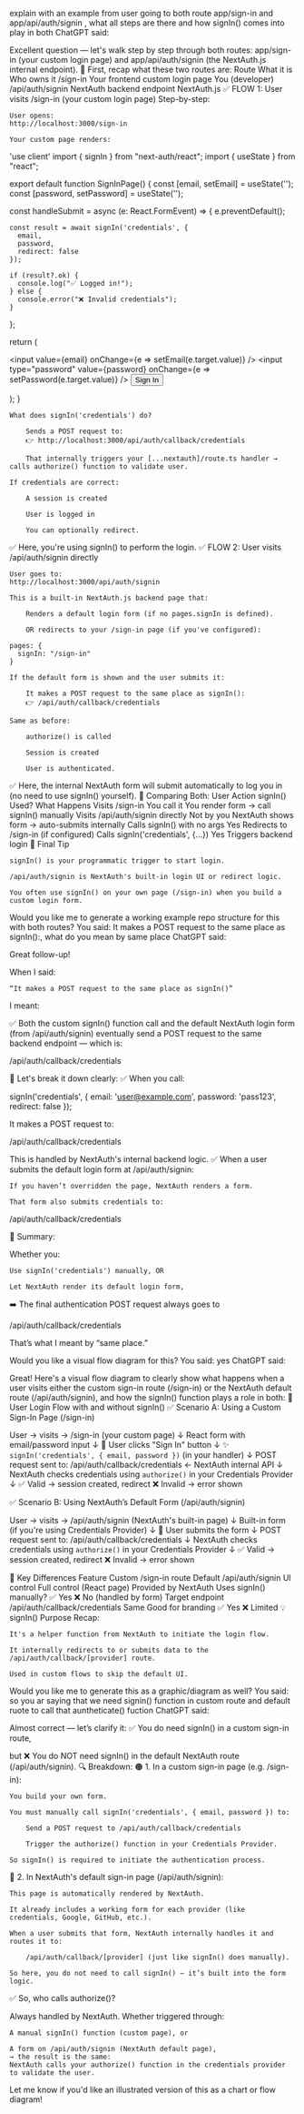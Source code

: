 explain with an example from user going to both route app/sign-in and app/api/auth/signin , what all steps are  there and how signIn() comes into play in both
ChatGPT said:

Excellent question — let's walk step by step through both routes: app/sign-in (your custom login page) and app/api/auth/signin (the NextAuth.js internal endpoint).
🧭 First, recap what these two routes are:
Route	What it is	Who owns it
/sign-in	Your frontend custom login page	You (developer)
/api/auth/signin	NextAuth backend endpoint	NextAuth.js
✅ FLOW 1: User visits /sign-in (your custom login page)
Step-by-step:

    User opens:
    http://localhost:3000/sign-in

    Your custom page renders:

'use client'
import { signIn } from "next-auth/react";
import { useState } from "react";

export default function SignInPage() {
  const [email, setEmail] = useState('');
  const [password, setPassword] = useState('');

  const handleSubmit = async (e: React.FormEvent) => {
    e.preventDefault();
    
    const result = await signIn('credentials', {
      email,
      password,
      redirect: false
    });

    if (result?.ok) {
      console.log("✅ Logged in!");
    } else {
      console.error("❌ Invalid credentials");
    }
  };

  return (
    <form onSubmit={handleSubmit}>
      <input value={email} onChange={e => setEmail(e.target.value)} />
      <input type="password" value={password} onChange={e => setPassword(e.target.value)} />
      <button type="submit">Sign In</button>
    </form>
  );
}

    What does signIn('credentials') do?

        Sends a POST request to:
        👉 http://localhost:3000/api/auth/callback/credentials

        That internally triggers your [...nextauth]/route.ts handler → calls authorize() function to validate user.

    If credentials are correct:

        A session is created

        User is logged in

        You can optionally redirect.

✅ Here, you're using signIn() to perform the login.
✅ FLOW 2: User visits /api/auth/signin directly

    User goes to:
    http://localhost:3000/api/auth/signin

    This is a built-in NextAuth.js backend page that:

        Renders a default login form (if no pages.signIn is defined).

        OR redirects to your /sign-in page (if you've configured):

    pages: {
      signIn: "/sign-in"
    }

    If the default form is shown and the user submits it:

        It makes a POST request to the same place as signIn():
        👉 /api/auth/callback/credentials

    Same as before:

        authorize() is called

        Session is created

        User is authenticated.

✅ Here, the internal NextAuth form will submit automatically to log you in (no need to use signIn() yourself).
🔁 Comparing Both:
User Action	signIn() Used?	What Happens
Visits /sign-in	You call it	You render form → call signIn() manually
Visits /api/auth/signin directly	Not by you	NextAuth shows form → auto-submits internally
Calls signIn() with no args	Yes	Redirects to /sign-in (if configured)
Calls signIn('credentials', {...})	Yes	Triggers backend login
🧠 Final Tip

    signIn() is your programmatic trigger to start login.

    /api/auth/signin is NextAuth's built-in login UI or redirect logic.

    You often use signIn() on your own page (/sign-in) when you build a custom login form.

Would you like me to generate a working example repo structure for this with both routes?
You said:
It makes a POST request to the same place as signIn():, what do you mean by same place
ChatGPT said:

Great follow-up!

When I said:

    “It makes a POST request to the same place as signIn()”

I meant:

✅ Both the custom signIn() function call and the default NextAuth login form (from /api/auth/signin) eventually send a POST request to the same backend endpoint — which is:

/api/auth/callback/credentials

🔁 Let's break it down clearly:
✅ When you call:

signIn('credentials', {
  email: 'user@example.com',
  password: 'pass123',
  redirect: false
});

It makes a POST request to:

/api/auth/callback/credentials

This is handled by NextAuth's internal backend logic.
✅ When a user submits the default login form at /api/auth/signin:

    If you haven’t overridden the page, NextAuth renders a form.

    That form also submits credentials to:

/api/auth/callback/credentials

📌 Summary:

Whether you:

    Use signIn('credentials') manually, OR

    Let NextAuth render its default login form,

➡️ The final authentication POST request always goes to

/api/auth/callback/credentials

That’s what I meant by “same place.”

Would you like a visual flow diagram for this?
You said:
yes
ChatGPT said:

Great! Here's a visual flow diagram to clearly show what happens when a user visits either the custom sign-in route (/sign-in) or the NextAuth default route (/api/auth/signin), and how the signIn() function plays a role in both:
🧭 User Login Flow with and without signIn()
✅ Scenario A: Using a Custom Sign-In Page (/sign-in)

User → visits → /sign-in (your custom page)
               ↓
      React form with email/password input
               ↓
     🔘 User clicks "Sign In" button
               ↓
    ✨ `signIn('credentials', { email, password })` (in your handler)
               ↓
POST request sent to: /api/auth/callback/credentials  ← NextAuth internal API
               ↓
 NextAuth checks credentials using `authorize()` in your Credentials Provider
               ↓
      ✅ Valid → session created, redirect
      ❌ Invalid → error shown

✅ Scenario B: Using NextAuth’s Default Form (/api/auth/signin)

User → visits → /api/auth/signin (NextAuth's built-in page)
               ↓
   Built-in form (if you're using Credentials Provider)
               ↓
     🔘 User submits the form
               ↓
POST request sent to: /api/auth/callback/credentials
               ↓
 NextAuth checks credentials using `authorize()` in your Credentials Provider
               ↓
      ✅ Valid → session created, redirect
      ❌ Invalid → error shown

📌 Key Differences
Feature	Custom /sign-in route	Default /api/auth/signin
UI control	Full control (React page)	Provided by NextAuth
Uses signIn() manually?	✅ Yes	❌ No (handled by form)
Target endpoint	/api/auth/callback/credentials	Same
Good for branding	✅ Yes	❌ Limited
💡 signIn() Purpose Recap:

    It's a helper function from NextAuth to initiate the login flow.

    It internally redirects to or submits data to the /api/auth/callback/[provider] route.

    Used in custom flows to skip the default UI.

Would you like me to generate this as a graphic/diagram as well?
You said:
so you ar saying that we need signin() function in custom route and default ruote to call that auntheticate() fuction
ChatGPT said:

Almost correct — let’s clarify it:
✅ You do need signIn() in a custom sign-in route,

but
❌ You do NOT need signIn() in the default NextAuth route (/api/auth/signin).
🔍 Breakdown:
🟠 1. In a custom sign-in page (e.g. /sign-in):

    You build your own form.

    You must manually call signIn('credentials', { email, password }) to:

        Send a POST request to /api/auth/callback/credentials

        Trigger the authorize() function in your Credentials Provider.

    So signIn() is required to initiate the authentication process.

🔵 2. In NextAuth's default sign-in page (/api/auth/signin):

    This page is automatically rendered by NextAuth.

    It already includes a working form for each provider (like credentials, Google, GitHub, etc.).

    When a user submits that form, NextAuth internally handles it and routes it to:

        /api/auth/callback/[provider] (just like signIn() does manually).

    So here, you do not need to call signIn() — it’s built into the form logic.

✅ So, who calls authorize()?

Always handled by NextAuth.
Whether triggered through:

    A manual signIn() function (custom page), or

    A form on /api/auth/signin (NextAuth default page),
    → the result is the same:
    NextAuth calls your authorize() function in the credentials provider to validate the user.

Let me know if you'd like an illustrated version of this as a chart or flow diagram!
